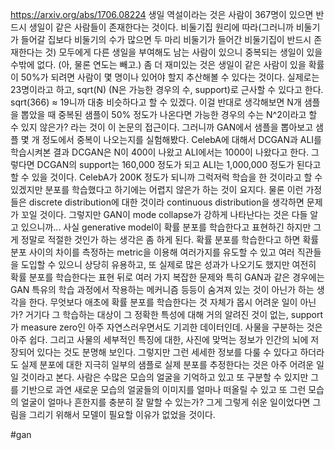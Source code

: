 https://arxiv.org/abs/1706.08224
생일 역설이라는 것은 사람이 367명이 있으면 반드시 생일이 같은 사람들이 존재한다는 것이다. 비둘기집 원리에 따라(그러니까 비둘기가 들어갈 집보다 비둘기의 수가 많으면 두 마리 비둘기가 들어간 비둘기집이 반드시 존재한다는 것) 모두에게 다른 생일을 부여해도 남는 사람이 있으니 중복되는 생일이 있을 수밖에 없다. (아, 물론 연도는 빼고.)
좀 더 재미있는 것은 생일이 같은 사람이 있을 확률이 50%가 되려면 사람이 몇 명이나 있어야 할지 추산해볼 수 있다는 것이다. 실제로는 23명이라고 하고, sqrt(N) (N은 가능한 경우의 수, support)로 근사할 수 있다고 한다. sqrt(366) ≈ 19니까 대충 비슷하다고 할 수 있겠다.
이걸 반대로 생각해보면 N개 샘플을 뽑았을 때 중복된 샘플이 50% 정도가 나온다면 가능한 경우의 수는 N^2이라고 할 수 있지 않은가? 라는 것이 이 논문의 접근이다. 그러니까 GAN에서 샘플을 뽑아보고 샘플 몇 개 정도에서 중복이 나오는지를 실험해봤다.
CelebA에 대해서 DCGAN과 ALI를 학습시켜본 결과 DCGAN은 N이 400이 나왔고 ALI에서는 1000이 나왔다고 한다. 그렇다면 DCGAN의 support는 160,000 정도가 되고 ALI는 1,000,000 정도가 된다고 할 수 있을 것이다. CelebA가 200K 정도가 되니까 그럭저럭 학습을 한 것이라고 할 수 있겠지만 분포를 학습했다고 하기에는 어렵지 않은가 하는 것이 요지다.
물론 이런 가정들은 discrete distribution에 대한 것이라 continuous distribution을 생각하면 문제가 꼬일 것이다. 그렇지만 GAN이 mode collapse가 강하게 나타난다는 것은 다들 알고 있으니까...
사실 generative model이 확률 분포를 학습한다고 표현하긴 하지만 그게 정말로 적절한 것인가 하는 생각은 좀 하게 된다. 확률 분포를 학습한다고 하면 확률 분포 사이의 차이를 측정하는 metric을 이용해 여러가지를 유도할 수 있고 여러 직관들을 도입할 수 있으니 상당히 유용하고, 또 실제로 많은 성과가 나오기도 했지만 여전히 확률 분포를 학습한다는 표현 뒤로 여러 가지 복잡한 문제와 특히 GAN과 같은 경우에는 GAN 특유의 학습 과정에서 작용하는 메커니즘 등등이 숨겨져 있는 것이 아닌가 하는 생각을 한다.
무엇보다 애초에 확률 분포를 학습한다는 것 자체가 몹시 어려운 일이 아닌가? 거기다 그 학습하는 대상이 그 정확한 특성에 대해 거의 알려진 것이 없는, support가 measure zero인 아주 자연스러우면서도 기괴한 데이터인데.
사물을 구분하는 것은 아주 쉽다. 그리고 사물의 세부적인 특징에 대한, 사진에 맞먹는 정보가 인간의 뇌에 저장되어 있다는 것도 분명해 보인다. 그렇지만 그런 세세한 정보를 다룰 수 있다고 하더라도 실제 분포에 대한 지극히 일부의 샘플로 실제 분포를 추정한다는 것은 아주 어려운 일일 것이라고 본다. 사람은 수많은 모습의 얼굴을 기억하고 있고 또 구분할 수 있지만 그를 기반으로 과연 새로운 모습의 얼굴들의 이미지를 얼마나 떠올릴 수 있고 또 그런 모습의 얼굴이 얼마나 흔한지를 충분히 잘 말할 수 있는가? 그게 그렇게 쉬운 일이었다면 그림을 그리기
 위해서 모델이 필요할 이유가 없었을 것이다.
 
 #gan 